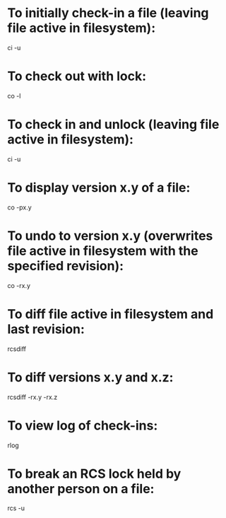 To initially check-in a file (leaving file active in filesystem):
=================================================================

ci -u

To check out with lock:
=======================

co -l

To check in and unlock (leaving file active in filesystem):
===========================================================

ci -u

To display version x.y of a file:
=================================

co -px.y

To undo to version x.y (overwrites file active in filesystem with the specified revision):
==========================================================================================

co -rx.y

To diff file active in filesystem and last revision:
====================================================

rcsdiff

To diff versions x.y and x.z:
=============================

rcsdiff -rx.y -rx.z

To view log of check-ins:
=========================

rlog

To break an RCS lock held by another person on a file:
======================================================

rcs -u
